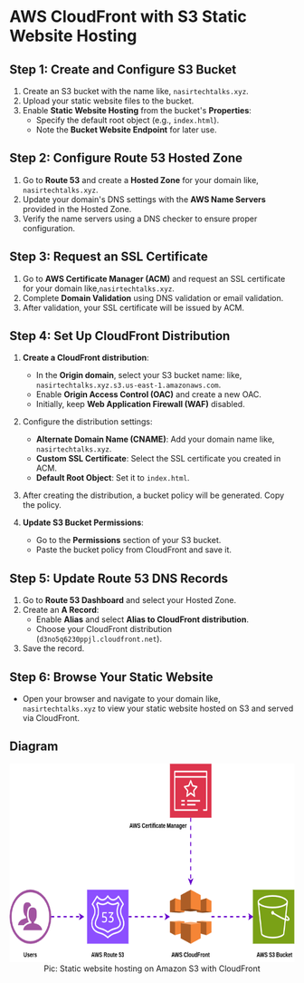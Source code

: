 # **AWS CloudFront with S3 Static Website Hosting**

## **Step 1: Create and Configure S3 Bucket**
1. Create an S3 bucket with the name like, `nasirtechtalks.xyz`.
2. Upload your static website files to the bucket.
3. Enable **Static Website Hosting** from the bucket's **Properties**:
   - Specify the default root object (e.g., `index.html`).
   - Note the **Bucket Website Endpoint** for later use.

## **Step 2: Configure Route 53 Hosted Zone**
1. Go to **Route 53** and create a **Hosted Zone** for your domain like, `nasirtechtalks.xyz`.
2. Update your domain's DNS settings with the **AWS Name Servers** provided in the Hosted Zone.
3. Verify the name servers using a DNS checker to ensure proper configuration.

## **Step 3: Request an SSL Certificate**
1. Go to **AWS Certificate Manager (ACM)** and request an SSL certificate for your domain like,`nasirtechtalks.xyz`.
2. Complete **Domain Validation** using DNS validation or email validation.
3. After validation, your SSL certificate will be issued by ACM.

## **Step 4: Set Up CloudFront Distribution**
1. **Create a CloudFront distribution**:
   - In the **Origin domain**, select your S3 bucket name: like, `nasirtechtalks.xyz.s3.us-east-1.amazonaws.com`.
   - Enable **Origin Access Control (OAC)** and create a new OAC.
   - Initially, keep **Web Application Firewall (WAF)** disabled.

2. Configure the distribution settings:
   - **Alternate Domain Name (CNAME)**: Add your domain name like, `nasirtechtalks.xyz`.
   - **Custom SSL Certificate**: Select the SSL certificate you created in ACM.
   - **Default Root Object**: Set it to `index.html`.

3. After creating the distribution, a bucket policy will be generated. Copy the policy.

4. **Update S3 Bucket Permissions**:
   - Go to the **Permissions** section of your S3 bucket.
   - Paste the bucket policy from CloudFront and save it.

## **Step 5: Update Route 53 DNS Records**
1. Go to **Route 53 Dashboard** and select your Hosted Zone.
2. Create an **A Record**:
   - Enable **Alias** and select **Alias to CloudFront distribution**.
   - Choose your CloudFront distribution (`d3no5q6230ppjl.cloudfront.net`).
3. Save the record.

## **Step 6: Browse Your Static Website**
- Open your browser and navigate to your domain like, `nasirtechtalks.xyz` to view your static website hosted on S3 and served via CloudFront.

## **Diagram**

<p align="center">
  <img src="./ref-image/CloudFront_S3_Route53.png" alt="Static website hosting on Amazon S3 with CloudFront" title="Static website hosting on Amazon S3 with CloudFront" height="350" width="800"/>
  <br/>
  Pic: Static website hosting on Amazon S3 with CloudFront
</p>